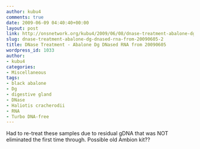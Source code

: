 ```yaml
---
author: kubu4
comments: true
date: 2009-06-09 04:40:40+00:00
layout: post
link: http://onsnetwork.org/kubu4/2009/06/08/dnase-treatment-abalone-dg-dnased-rna-from-20090605-2/
slug: dnase-treatment-abalone-dg-dnased-rna-from-20090605-2
title: DNase Treatment - Abalone Dg DNased RNA from 20090605
wordpress_id: 1033
author:
- kubu4
categories:
- Miscellaneous
tags:
- black abalone
- Dg
- digestive gland
- DNase
- Haliotis cracherodii
- RNA
- Turbo DNA-free
---
```


Had to re-treat these samples due to residual gDNA that was NOT eliminated the first time through. Possible old Ambion kit??

